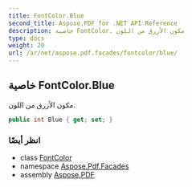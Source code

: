 ```yaml
---
title: FontColor.Blue
second_title: Aspose.PDF for .NET API Reference
description: خاصية FontColor. مكون الأزرق من اللون
type: docs
weight: 20
url: /ar/net/aspose.pdf.facades/fontcolor/blue/
---
```

## خاصية FontColor.Blue

مكون الأزرق من اللون.

```csharp
public int Blue { get; set; }
```

### انظر أيضًا

* class [FontColor](../)
* namespace [Aspose.Pdf.Facades](../../../aspose.pdf.facades/)
* assembly [Aspose.PDF](../../../)